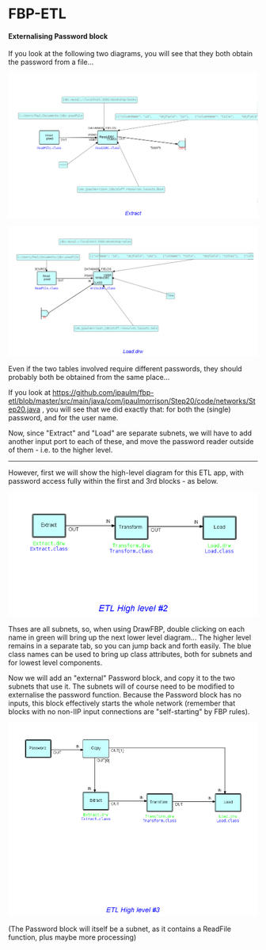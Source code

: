 FBP-ETL
=======

####  Externalising Password block

If you look at the following two diagrams, you will see that they both obtain the password from a file...

![Extract](https://github.com/jpaulm/fbp-etl/blob/master/src/main/java/com/jpaulmorrison/Step25/docs/Extract.png "Extract")

![Load](https://github.com/jpaulm/fbp-etl/blob/master/src/main/java/com/jpaulmorrison/Step25/docs/Load.png "Load")

Even if the two tables involved require different passwords, they should probably both be obtained from the same place...


If you look at https://github.com/jpaulm/fbp-etl/blob/master/src/main/java/com/jpaulmorrison/Step20/code/networks/Step20.java , you will see that we did exactly that: for both the (single) password, and for the user name.  

Now, since "Extract" and "Load" are separate subnets, we will have to add another input port to each of these, and move the password reader outside of them - i.e. to the higher level.

<hr>

However, first we will show the high-level diagram for this ETL app, with password access fully within the first and 3rd blocks - as below.

![High Level Diagram](https://github.com/jpaulm/fbp-etl/blob/master/src/main/java/com/jpaulmorrison/Step30/docs/Step30-1.png "High Level Diagram")

Thses are all subnets, so, when using DrawFBP, double clicking on each name in green will bring up the next lower level diagram...  The higher level remains in a separate tab, so you can jump back and forth easily.  The blue class names can be used to bring up class attributes, both for subnets and for lowest level components.

Now we will add an "external" Password block, and copy it to the two subnets that use it.  The subnets will of course need to be modified to externalise the password function.  Because the Password block has no inputs, this block effectively starts the whole network (remember that blocks with no non-IIP input connections are "self-starting" by FBP rules). 

![High Level Diagram with separate Password block](https://github.com/jpaulm/fbp-etl/blob/master/src/main/java/com/jpaulmorrison/Step30/docs/Step30-2.png "High Level Diagram with separate Password block")

(The Password block will itself be a subnet, as it contains a ReadFile function, plus maybe more processing)






